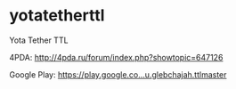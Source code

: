 # yotatetherttl
Yota Tether TTL

4PDA: http://4pda.ru/forum/index.php?showtopic=647126

Google Play: https://play.google.co…u.glebchajah.ttlmaster
